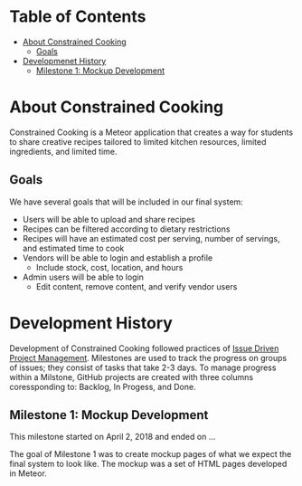 # Table of Contents

* [About Constrained Cooking](#about-constrained-cooking)
   * [Goals](#goals)
* [Developmenet History](#development-history)
   * [Milestone 1: Mockup Development](#milestone-1-mockup-development)

# About Constrained Cooking

Constrained Cooking is a Meteor application that creates a way for students to share creative recipes tailored to limited kitchen resources, limited ingredients, and limited time.

## Goals

We have several goals that will be included in our final system:

   * Users will be able to upload and share recipes
   * Recipes can be filtered according to dietary restrictions
   * Recipes will have an estimated cost per serving, number of servings, and estimated time to cook
   * Vendors will be able to login and establish a profile
      * Include stock, cost, location, and hours
   * Admin users will be able to login
      * Edit content, remove content, and verify vendor users

# Development History

Development of Constrained Cooking followed practices of [Issue Driven Project Management](http://courses.ics.hawaii.edu/ics314s18/modules/project-management/).  Milestones are used to track the progress on groups of issues; they consist of tasks that take 2-3 days.  To manage progress within a  Milstone, GitHub projects are created with three columns coressponding to: Backlog, In Progess, and Done.

## Milestone 1: Mockup Development

This milestone started on April 2, 2018 and ended on ...

The goal of Milestone 1 was to create mockup pages of what we expect the final system to look like.  The mockup was a set of HTML pages developed in Meteor.
